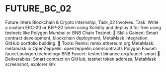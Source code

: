 # FUTURE_BC_02
Future Inters Blockchain & Crypto Internship,
Task_02 Involves.
 Task: Write a custom ERC-20 or BEP-20 token using Solidity and deploy it for free using testnets like Polygon Mumbai or BNB Chain Testnet.
🔹 Skills Gained: Smart contract development, blockchain deployment, MetaMask integration, GitHub portfolio building.
🔹 Tools:
Remix: remix.ethereum.org
MetaMask: metamask.io
OpenZeppelin: openzeppelin.com/contracts
Polygon Faucet: faucet.polygon.technology
BNB Faucet: testnet.binance.org/faucet-smart
🔹 Deliverables:
Smart contract on GitHub, testnet token address, MetaMask screenshot, explorer link
